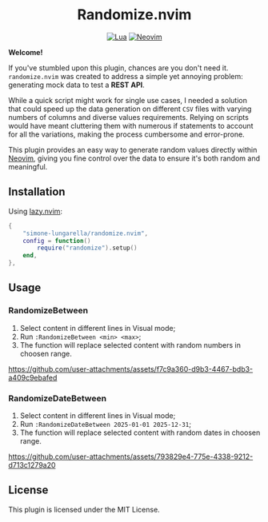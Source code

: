 <div align="center">

# Randomize.nvim

[![Lua](https://img.shields.io/badge/Lua-blue.svg?style=for-the-badge&logo=lua)](http://www.lua.org)
[![Neovim](https://img.shields.io/badge/Neovim%200.9+-green.svg?style=for-the-badge&logo=neovim)](https://neovim.io)

</div>

**Welcome!** 

If you've stumbled upon this plugin, chances are you don't need it. `randomize.nvim` was created to address a simple yet annoying problem: generating mock data to test a **REST API**.

While a quick script might work for single use cases, I needed a solution that could speed up the data generation on different `CSV` files with varying numbers of columns and diverse values requirements. Relying on scripts would have meant cluttering them with numerous if statements to account for all the variations, making the process cumbersome and error-prone.

This plugin provides an easy way to generate random values directly within [Neovim](https://neovim.io), giving you fine control over the data to ensure it's both random and meaningful.

## Installation

Using [lazy.nvim](https://github.com/folke/lazy.nvim):
```lua
{
    "simone-lungarella/randomize.nvim",
    config = function()
        require("randomize").setup()
    end,
},
```

## Usage

### RandomizeBetween

1. Select content in different lines in Visual mode;
2. Run `:RandomizeBetween <min> <max>`;
3. The function will replace selected content with random numbers in choosen range.

https://github.com/user-attachments/assets/f7c9a360-d9b3-4467-bdb3-a409c9ebafed

### RandomizeDateBetween

1. Select content in different lines in Visual mode;
2. Run `:RandomizeDateBetween 2025-01-01 2025-12-31`;
3. The function will replace selected content with random dates in choosen range.

https://github.com/user-attachments/assets/793829e4-775e-4338-9212-d713c1279a20

## License

This plugin is licensed under the MIT License.

